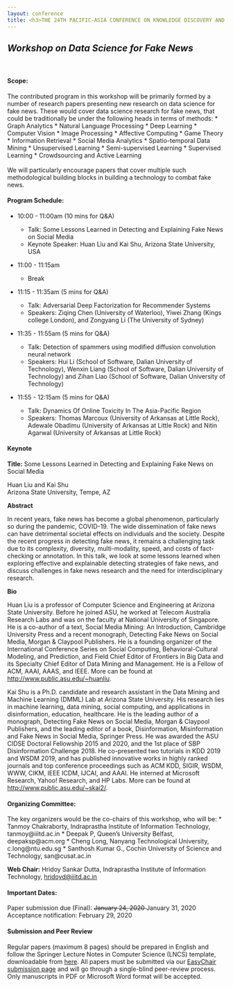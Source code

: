 ```yaml
---
layout: conference
title: <h3>THE 24TH PACIFIC-ASIA CONFERENCE ON KNOWLEDGE DISCOVERY AND DATA MINING</h3>
---
```

<h2><i>Workshop on Data Science for Fake News</i></h2>
<br>

<h4><b>Scope:</b></h4>
The contributed program in this workshop will be primarily formed by a number
of research papers presenting new research on data science for fake news. These
would cover data science research for fake news, that could be traditionally be
under the following heads in terms of methods:
 * Graph Analytics
 * Natural Language Processing
 * Deep Learning
 * Computer Vision
 * Image Processing
 * Affective Computing
 * Game Theory
 * Information Retrieval
 * Social Media Analytics
 * Spatio-temporal Data Mining
 * Unsupervised Learning
 * Semi-supervised Learning
 * Supervised Learning
 * Crowdsourcing and Active Learning
<br><br>
We will particularly encourage papers that cover multiple such methodological building blocks in building a technology to combat fake news.

<h4><b>Program Schedule:</b></h4>

* 10:00 - 11:00am (10 mins for Q&A)
    * Talk: Some Lessons Learned in Detecting and Explaining Fake News on Social Media
    * Keynote Speaker: Huan Liu and Kai Shu, Arizona State University, USA

* 11:00 - 11:15am
    * Break


* 11:15 - 11:35am (5 mins for Q&A)
    * Talk: Adversarial Deep Factorization for Recommender Systems
    * Speakers: Ziqing Chen (University of Waterloo), Yiwei Zhang (Kings college London), and Zongyang Li (The University of Sydney)


* 11:35 - 11:55am (5 mins for Q&A)
    * Talk: Detection of spammers using modified diffusion convolution neural network
    * Speakers: Hui Li (School of Software, Dalian University of Technology), Wenxin Liang (School of Software, Dalian University of Technology) and Zihan Liao (School of Software, Dalian University of Technology)


* 11:55 - 12:15am (5 mins for Q&A)
    * Talk:  Dynamics Of Online Toxicity In The Asia-Pacific Region
    * Speakers: Thomas Marcoux (University of Arkansas at Little Rock), Adewale Obadimu (University of Arkansas at Little Rock) and Nitin Agarwal (University of Arkansas at Little Rock)



<h4><b>Keynote</b></h4>
<b>Title:</b> Some Lessons Learned in Detecting and Explaining Fake News on Social Media

Huan Liu and Kai Shu<br>
Arizona State University, Tempe, AZ

<b>Abstract</b>

In recent years, fake news has become a global phenomenon, particularly so during the pandemic, COVID-19. The wide dissemination of fake news can have detrimental societal effects on individuals and the society. Despite the recent progress in detecting fake news, it remains a challenging task due to its complexity, diversity, multi-modality, speed, and costs of fact-checking or annotation. In this talk, we look at some lessons learned when exploring effective and explainable detecting strategies of fake news, and discuss challenges in fake news research and the need for interdisciplinary research.

<b>Bio</b>


Huan Liu is a professor of Computer Science and Engineering at Arizona State University. Before he joined ASU, he worked at Telecom Australia Research Labs and was on the faculty at National University of Singapore. He is a co-author of a text, Social Media Mining: An Introduction, Cambridge University Press and a recent monograph, Detecting Fake News on Social Media, Morgan & Claypool Publishers. He is a founding organizer of the International Conference Series on Social Computing, Behavioral-Cultural Modeling, and Prediction, and Field Chief Editor of Frontiers in Big Data  and its Specialty Chief Editor of Data Mining and Management. He is a Fellow of ACM, AAAI, AAAS, and IEEE. More can be found at <a href="http://www.public.asu.edu/~huanliu">http://www.public.asu.edu/~huanliu</a>.

Kai Shu is a Ph.D. candidate and research assistant in the Data Mining and Machine Learning (DMML) Lab at Arizona State University. His research lies in machine learning, data mining, social computing, and applications in disinformation, education, healthcare. He is the leading author of a monograph, Detecting Fake News on Social Media, Morgan & Claypool Publishers, and the leading editor of a book, Disinformation, Misinformation and Fake News in Social Media, Springer Press. He was awarded the ASU CIDSE Doctoral Fellowship 2015 and 2020, and the 1st place of SBP Disinformation Challenge 2018. He co-presented two tutorials in KDD 2019 and WSDM 2019, and has published innovative works in highly ranked journals and top conference proceedings such as ACM KDD, SIGIR, WSDM, WWW, CIKM, IEEE ICDM, IJCAI, and AAAI. He interned at Microsoft Research, Yahoo! Research, and HP Labs. More can be found at <a href="http://www.public.asu.edu/~skai2/">http://www.public.asu.edu/~skai2/</a>.

<h4><b>Organizing Committee:</b></h4>
The key organizers would be the co-chairs of this workshop, who will be:
 * Tanmoy Chakraborty, Indraprastha Institute of Information Technology, tanmoy@iiitd.ac.in
 * Deepak P, Queen’s University Belfast, deepaksp@acm.org
 * Cheng Long, Nanyang Technological University, c.long@ntu.edu.sg
 * Santhosh Kumar G., Cochin University of Science and Technology, san@cusat.ac.in

<b>Web Chair:</b> Hridoy Sankar Dutta, Indraprastha Institute of Information Technology, hridoyd@iiitd.ac.in

<!-- <h4><b>Keynote Speaker:</b></h4>
* Huan Liu, Arizona State University, USA, huanliu@asu.edu -->


<h4><b>Important Dates:</b></h4>
Paper submission due (Final): <strike>January 24, 2020 </strike> January 31, 2020 <br>
Acceptance notification: February 29, 2020<br>


<h4><b>Submission and Peer Review</b></h4>
Regular papers (maximum 8 pages) should be prepared in English and follow the Springer Lecture Notes in Computer Science (LNCS) template, downloadable from <a href="https://www.springer.com/gp/computer-science/lncs/conference-proceedings-guidelines">here</a>. All papers must be submitted via our <a href="https://easychair.org/conferences/?conf=dsfn2020">EasyChair submission page</a> and will go through a single-blind peer-review process. Only manuscripts in PDF or Microsoft Word format will be accepted.
